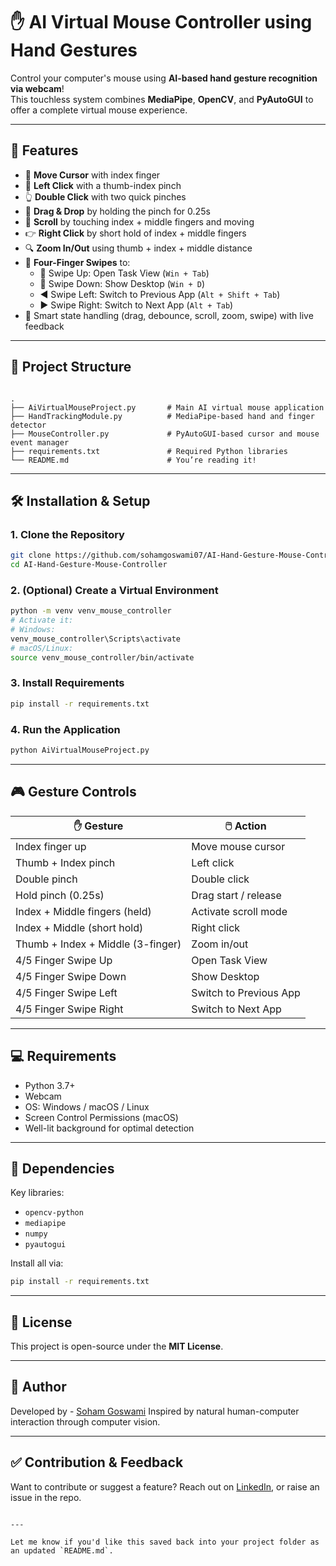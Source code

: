 # ✋ AI Virtual Mouse Controller using Hand Gestures

Control your computer's mouse using **AI-based hand gesture recognition via webcam**!  
This touchless system combines **MediaPipe**, **OpenCV**, and **PyAutoGUI** to offer a complete virtual mouse experience.

---

## 🚀 Features

- 🎯 **Move Cursor** with index finger
- 🤏 **Left Click** with a thumb-index pinch
- 👆 **Double Click** with two quick pinches
- 🧲 **Drag & Drop** by holding the pinch for 0.25s
- 📜 **Scroll** by touching index + middle fingers and moving
- 👉 **Right Click** by short hold of index + middle fingers
- 🔍 **Zoom In/Out** using thumb + index + middle distance
- 🧭 **Four-Finger Swipes** to:
  - 🔼 Swipe Up: Open Task View (`Win + Tab`)
  - 🔽 Swipe Down: Show Desktop (`Win + D`)
  - ◀️ Swipe Left: Switch to Previous App (`Alt + Shift + Tab`)
  - ▶️ Swipe Right: Switch to Next App (`Alt + Tab`)
- 🧠 Smart state handling (drag, debounce, scroll, zoom, swipe) with live feedback

---

## 📂 Project Structure

```

.
├── AiVirtualMouseProject.py       # Main AI virtual mouse application
├── HandTrackingModule.py          # MediaPipe-based hand and finger detector
├── MouseController.py             # PyAutoGUI-based cursor and mouse event manager
├── requirements.txt               # Required Python libraries
└── README.md                      # You’re reading it!

````

---

## 🛠 Installation & Setup

### 1. Clone the Repository
```bash
git clone https://github.com/sohamgoswami07/AI-Hand-Gesture-Mouse-Controller.git
cd AI-Hand-Gesture-Mouse-Controller
````

### 2. (Optional) Create a Virtual Environment

```bash
python -m venv venv_mouse_controller
# Activate it:
# Windows:
venv_mouse_controller\Scripts\activate
# macOS/Linux:
source venv_mouse_controller/bin/activate
```

### 3. Install Requirements

```bash
pip install -r requirements.txt
```

### 4. Run the Application

```bash
python AiVirtualMouseProject.py
```

---

## 🎮 Gesture Controls

| ✋ Gesture                         | 🖱️ Action             |
| --------------------------------- | ---------------------- |
| Index finger up                   | Move mouse cursor      |
| Thumb + Index pinch               | Left click             |
| Double pinch                      | Double click           |
| Hold pinch (0.25s)                | Drag start / release   |
| Index + Middle fingers (held)     | Activate scroll mode   |
| Index + Middle (short hold)       | Right click            |
| Thumb + Index + Middle (3-finger) | Zoom in/out            |
| 4/5 Finger Swipe Up               | Open Task View         |
| 4/5 Finger Swipe Down             | Show Desktop           |
| 4/5 Finger Swipe Left             | Switch to Previous App |
| 4/5 Finger Swipe Right            | Switch to Next App     |

---

## 💻 Requirements

* Python 3.7+
* Webcam
* OS: Windows / macOS / Linux
* Screen Control Permissions (macOS)
* Well-lit background for optimal detection

---

## 🧪 Dependencies

Key libraries:

* `opencv-python`
* `mediapipe`
* `numpy`
* `pyautogui`

Install all via:

```bash
pip install -r requirements.txt
```

---

## 📄 License

This project is open-source under the **MIT License**.

---

## 🙌 Author

Developed by - [Soham Goswami](https://www.linkedin.com/in/soham-python-developer/)
Inspired by natural human-computer interaction through computer vision.

---

## ✅ Contribution & Feedback

Want to contribute or suggest a feature?
Reach out on [LinkedIn](https://www.linkedin.com/in/soham-python-developer/), or raise an issue in the repo.

```

---

Let me know if you'd like this saved back into your project folder as an updated `README.md`.
```
